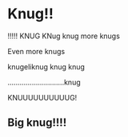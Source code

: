 # Knug!!
!!!!!
KNUG
KNug
knug
more knugs

Even more knugs

knugeliknug
knug knug

............................knug



KNUUUUUUUUUUG!

## Big knug!!!!
